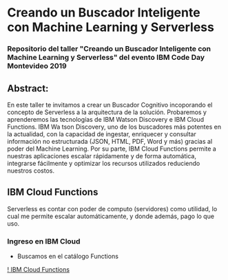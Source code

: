 # Creando un Buscador Inteligente con Machine Learning y Serverless
### Repositorio del taller "Creando un Buscador Inteligente con Machine Learning y Serverless" del evento IBM Code Day Montevideo 2019

## Abstract:
En este taller te invitamos a crear un Buscador Cognitivo incoporando el concepto de Serverless a la arquitectura de la solución. Probaremos y aprenderemos las tecnologías de IBM Watson Discovery e IBM Cloud Functions. IBM Wa tson Discovery, uno de los buscadores más potentes en la actualidad, con la capacidad de ingestar, enriquecer y consultar información no estructurada (JSON, HTML, PDF, Word y más) gracias al poder del Machine Learning. Por su parte, IBM Cloud Functions permite a nuestras aplicaciones escalar rápidamente y de forma automática, integrarse fácilmente y optimizar los recursos utilizados reduciendo nuestros costos.


## IBM Cloud Functions

Serverless es contar con poder de computo (servidores) como utilidad, lo cual me permite  escalar  automáticamente, y donde además, pago lo que uso.

### Ingreso en IBM Cloud
* Buscamos en el catálogo Functions

[! IBM Cloud Functions](images_readme/1.png)